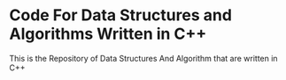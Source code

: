 # Code For Data Structures and Algorithms Written in C++
This is the Repository of Data Structures And Algorithm that are written in C++
